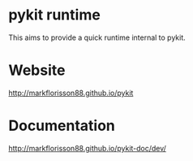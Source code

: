pykit runtime
=============

This aims to provide a quick runtime internal to pykit.

Website
=======
http://markflorisson88.github.io/pykit

Documentation
=============
http://markflorisson88.github.io/pykit-doc/dev/
